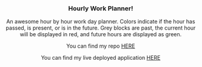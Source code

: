   <h3 align="center">Hourly Work Planner!</h3>

  <p align="center">
    An awesome hour by hour work day planner. Colors indicate if the hour has passed, is present, or is in the future. Grey blocks are past, the current hour will be displayed in red, and future hours are displayed as green. </p>
    <p align="center"> 
    You can find my repo <a href=https://github.com/alexm1937/hourly-work-planner>HERE</a>
    <p align="center"> 
    You can find my live deployed application <a href=https://alexm1937.github.io/hourly-work-planner>HERE</a>
